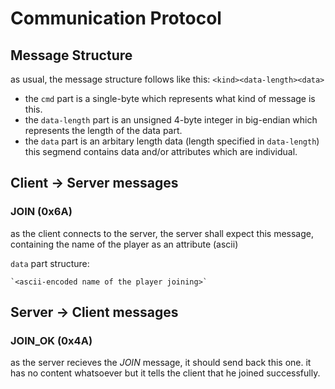 # Communication Protocol

## Message Structure
as usual, the message structure follows like this:
`<kind><data-length><data>`

- the `cmd` part is a single-byte which represents what kind of message is this.
- the `data-length` part is an unsigned 4-byte integer in big-endian which represents the length of the data part.
- the `data` part is an arbitary length data (length specified in `data-length`) this segmend contains data and/or attributes which are individual.

## Client -> Server messages

### JOIN (0x6A)
as the client connects to the server, the server shall expect this message, containing the name of the player as an attribute (ascii)

`data` part structure:

    `<ascii-encoded name of the player joining>`

## Server -> Client messages

### JOIN_OK (0x4A)
as the server recieves the *JOIN* message, it should send back this one. it has no content whatsoever but it tells the client that he joined successfully.
